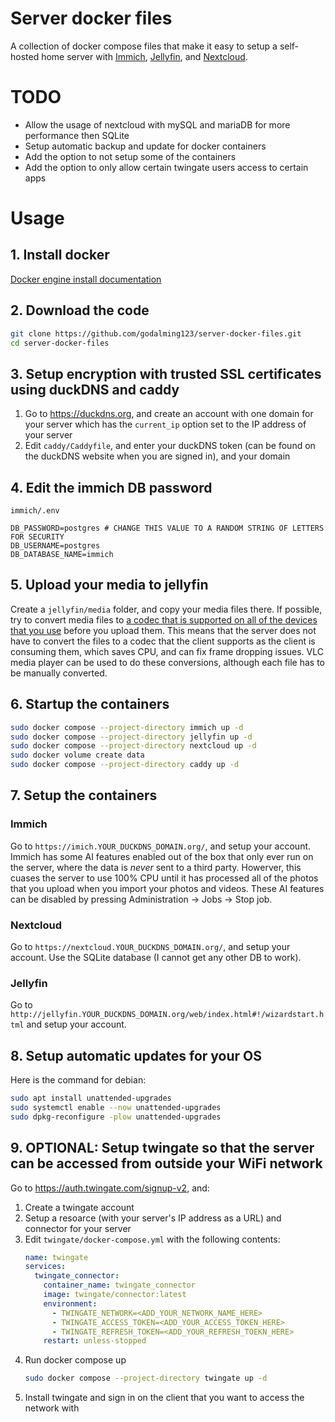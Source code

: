 # Server docker files
A collection of docker compose files that make it easy to setup a self-hosted home server with [Immich](https://immich.app/), [Jellyfin](https://jellyfin.org/), and [Nextcloud](https://nextcloud.com/).

# TODO
- Allow the usage of nextcloud with mySQL and mariaDB for more performance then SQLite
- Setup automatic backup and update for docker containers
- Add the option to not setup some of the containers
- Add the option to only allow certain twingate users access to certain apps

# Usage

## 1. Install docker
[Docker engine install documentation](https://docs.docker.com/engine/install/)

## 2. Download the code
```sh
git clone https://github.com/godalming123/server-docker-files.git
cd server-docker-files
```

## 3. Setup encryption with trusted SSL certificates using duckDNS and caddy
1. Go to https://duckdns.org, and create an account with one domain for your server which has the `current_ip` option set to the IP address of your server
2. Edit `caddy/Caddyfile`, and enter your duckDNS token (can be found on the duckDNS website when you are signed in), and your domain

## 4. Edit the immich DB password
`immich/.env`
```
DB_PASSWORD=postgres # CHANGE THIS VALUE TO A RANDOM STRING OF LETTERS FOR SECURITY
DB_USERNAME=postgres
DB_DATABASE_NAME=immich
```

## 5. Upload your media to jellyfin
Create a `jellyfin/media` folder, and copy your media files there. If possible, try to convert media files to [a codec that is supported on all of the devices that you use](https://jellyfin.org/docs/general/clients/codec-support/) before you upload them. This means that the server does not have to convert the files to a codec that the client supports as the client is consuming them, which saves CPU, and can fix frame dropping issues. VLC media player can be used to do these conversions, although each file has to be manually converted.

## 6. Startup the containers
```sh
sudo docker compose --project-directory immich up -d
sudo docker compose --project-directory jellyfin up -d
sudo docker compose --project-directory nextcloud up -d
sudo docker volume create data
sudo docker compose --project-directory caddy up -d
```

## 7. Setup the containers
### Immich
Go to `https://imich.YOUR_DUCKDNS_DOMAIN.org/`, and setup your account. Immich has some AI features enabled out of the box that only ever run on the server, where the data is *never* sent to a third party. Howerver, this cuases the server to use 100% CPU until it has processed all of the photos that you upload when you import your photos and videos. These AI features can be disabled by pressing Administration -> Jobs -> Stop job.
### Nextcloud
Go to `https://nextcloud.YOUR_DUCKDNS_DOMAIN.org/`, and setup your account. Use the SQLite database (I cannot get any other DB to work).
### Jellyfin
Go to `http://jellyfin.YOUR_DUCKDNS_DOMAIN.org/web/index.html#!/wizardstart.html` and setup your account.

## 8. Setup automatic updates for your OS
Here is the command for debian:
```sh
sudo apt install unattended-upgrades
sudo systemctl enable --now unattended-upgrades
sudo dpkg-reconfigure -plow unattended-upgrades
```

## 9. OPTIONAL: Setup twingate so that the server can be accessed from outside your WiFi network
Go to https://auth.twingate.com/signup-v2, and:
1. Create a twingate account
2. Setup a resoarce (with your server's IP address as a URL) and connector for your server
3. Edit `twingate/docker-compose.yml` with the following contents:
   ```yaml
   name: twingate
   services:
     twingate_connector:
       container_name: twingate_connector
       image: twingate/connector:latest
       environment:
         - TWINGATE_NETWORK=<ADD_YOUR_NETWORK_NAME_HERE>
         - TWINGATE_ACCESS_TOKEN=<ADD_YOUR_ACCESS_TOKEN_HERE>
         - TWINGATE_REFRESH_TOKEN=<ADD_YOUR_REFRESH_TOEKN_HERE>
       restart: unless-stopped
   ```
4. Run docker compose up
   ```sh
   sudo docker compose --project-directory twingate up -d
   ```
5. Install twingate and sign in on the client that you want to access the network with
